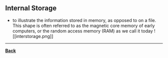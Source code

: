 ## Internal Storage
- to illustrate the information stored in memory, as opposed to on a file. This shape is often referred to as the magnetic core memory of early computers, or the random access memory (RAM) as we call it today
![[interstorage.png]]
---
**[Back](COMPROGPrelimCh2.md)**